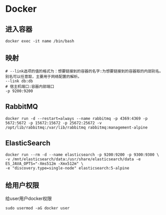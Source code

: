 # Docker

## 进入容器
~~~
docker exec -it name /bin/bash
~~~

## 映射
~~~
# --link选项的值的格式为：想要链接到的容器的名字:为想要链接到的容器取的内部别名。别名可以任意取，主要用于网络配置的解析。
--link db:db
# 宿主机端口:容器内部端口
-p 9200:9200
~~~

## RabbitMQ
~~~
docker run -d --restart=always --name rabbitmq -p 4369:4369 -p 5672:5672 -p 15672:15672 -p 25672:25672 -v /opt/lib/rabbitmq:/var/lib/rabbitmq rabbitmq:management-alpine
~~~

## ElasticSearch
~~~
docker run --rm -d --name elasticsearch -p 9200:9200 -p 9300:9300 \
-v /mnt/elasticsearch/data:/usr/share/elasticsearch/data -e ES_JAVA_OPTS="-Xms512m -Xmx512m" \
-e "discovery.type=single-node" elasticsearch:5-alpine
~~~

## 给用户权限
给user用户docker权限
~~~
sudo usermod -aG docker user
~~~